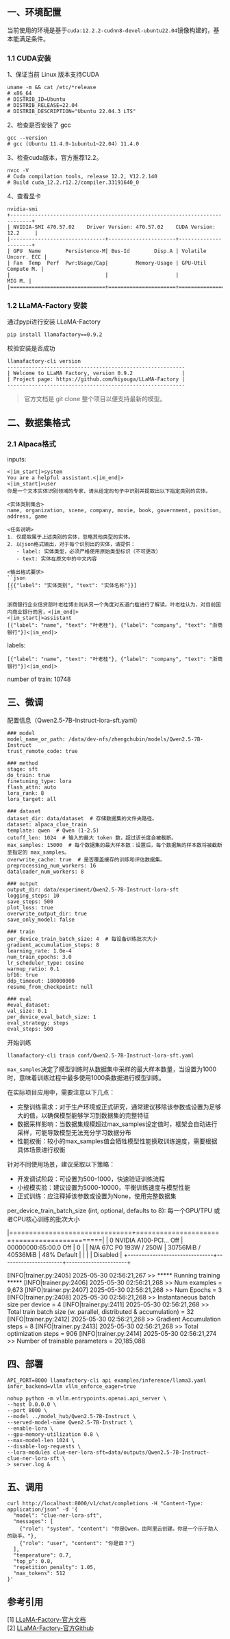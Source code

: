
## 一、环境配置
当前使用的环境是基于`cuda:12.2.2-cudnn8-devel-ubuntu22.04`镜像构建的，基本能满足条件。

### 1.1 CUDA安装
1、保证当前 Linux 版本支持CUDA
```shell
uname -m && cat /etc/*release
# x86_64
# DISTRIB_ID=Ubuntu
# DISTRIB_RELEASE=22.04
# DISTRIB_DESCRIPTION="Ubuntu 22.04.3 LTS"
```
2、检查是否安装了 gcc
```shell
gcc --version
# gcc (Ubuntu 11.4.0-1ubuntu1~22.04) 11.4.0
```
3、检查cuda版本，官方推荐12.2。
```shell
nvcc -V
# Cuda compilation tools, release 12.2, V12.2.140
# Build cuda_12.2.r12.2/compiler.33191640_0
```
4、查看显卡
```shell
nvidia-smi
+-----------------------------------------------------------------------------+
| NVIDIA-SMI 470.57.02    Driver Version: 470.57.02    CUDA Version: 12.2     |
|-------------------------------+----------------------+----------------------+
| GPU  Name        Persistence-M| Bus-Id        Disp.A | Volatile Uncorr. ECC |
| Fan  Temp  Perf  Pwr:Usage/Cap|         Memory-Usage | GPU-Util  Compute M. |
|                               |                      |               MIG M. |
|===============================+======================+======================|
```
### 1.2 LLaMA-Factory 安装
通过pypi进行安装 LLaMA-Factory 
```shell
pip install llamafactory==0.9.2
```
校验安装是否成功
```shell
llamafactory-cli version
----------------------------------------------------------
| Welcome to LLaMA Factory, version 0.9.2                |
| Project page: https://github.com/hiyouga/LLaMA-Factory |
----------------------------------------------------------
```
> 官方文档是 git clone 整个项目以便支持最新的模型。

## 二、数据集格式

### 2.1 Alpaca格式

inputs:
```
<|im_start|>system
You are a helpful assistant.<|im_end|>
<|im_start|>user
你是一个文本实体识别领域的专家，请从给定的句子中识别并提取出以下指定类别的实体。

<实体类别集合>
name, organization, scene, company, movie, book, government, position, address, game

<任务说明>
1. 仅提取属于上述类别的实体，忽略其他类型的实体。
2. 以json格式输出，对于每个识别出的实体，请提供：
   - label: 实体类型，必须严格使用原始类型标识（不可更改）
   - text: 实体在原文中的中文内容

<输出格式要求>
``json
[{{"label": "实体类别", "text": "实体名称"}}]
``

浙商银行企业信贷部叶老桂博士则从另一个角度对五道门槛进行了解读。叶老桂认为，对目前国内商业银行而言，<|im_end|>
<|im_start|>assistant
[{"label": "name", "text": "叶老桂"}, {"label": "company", "text": "浙商银行"}]<|im_end|>
```

labels:
```
[{"label": "name", "text": "叶老桂"}, {"label": "company", "text": "浙商银行"}]<|im_end|>
```

number of train:  10748


## 三、微调
配置信息（Qwen2.5-7B-Instruct-lora-sft.yaml）
```
### model
model_name_or_path: /data/dev-nfs/zhengchubin/models/Qwen2.5-7B-Instruct
trust_remote_code: true

### method
stage: sft
do_train: true
finetuning_type: lora
flash_attn: auto
lora_rank: 8
lora_target: all

### dataset
dataset_dir: data/dataset  # 存储数据集的文件夹路径。
dataset: alpaca_clue_train
template: qwen  # Qwen (1-2.5)
cutoff_len: 1024  # 输入的最大 token 数，超过该长度会被截断。
max_samples: 15000  # 每个数据集的最大样本数：设置后，每个数据集的样本数将被截断至指定的 max_samples。
overwrite_cache: true  # 是否覆盖缓存的训练和评估数据集。
preprocessing_num_workers: 16
dataloader_num_workers: 8

### output
output_dir: data/experiment/Qwen2.5-7B-Instruct-lora-sft
logging_steps: 10
save_steps: 500
plot_loss: true
overwrite_output_dir: true
save_only_model: false

### train
per_device_train_batch_size: 4  # 每设备训练批次大小
gradient_accumulation_steps: 8
learning_rate: 1.0e-4
num_train_epochs: 3.0
lr_scheduler_type: cosine
warmup_ratio: 0.1
bf16: true
ddp_timeout: 180000000
resume_from_checkpoint: null

### eval
#eval_dataset:
val_size: 0.1
per_device_eval_batch_size: 1
eval_strategy: steps
eval_steps: 500
```
开始训练
```shell
llamafactory-cli train conf/Qwen2.5-7B-Instruct-lora-sft.yaml
```

`max_samples`决定了模型训练时从数据集中采样的最大样本数量，当设置为1000时，意味着训练过程中最多使用1000条数据进行模型训练。

在实际项目应用中，需要注意以下几点： 
+ 完整训练需求：对于生产环境或正式研究，通常建议移除该参数或设置为足够大的值，以确保模型能够学习到数据集的完整特征 
+ 数据采样影响：当数据集规模超过max_samples设定值时，框架会自动进行采样，可能导致模型无法充分学习数据分布 
+ 性能权衡：较小的max_samples值会牺牲模型性能换取训练速度，需要根据具体场景进行权衡

针对不同使用场景，建议采取以下策略： 
+ 开发调试阶段：可设置为500-1000，快速验证训练流程
+ 小规模实验：建议设置为5000-10000，平衡训练速度与模型性能 
+ 正式训练：应注释掉该参数或设置为None，使用完整数据集

per_device_train_batch_size (int, optional, defaults to 8):
每一个GPU/TPU 或者CPU核心训练的批次大小


|===============================+======================+======================|
|   0  NVIDIA A100-PCI...  Off  | 00000000:65:00.0 Off |                    0 |
| N/A   67C    P0   193W / 250W |  30756MiB / 40536MiB |     48%      Default |
|                               |                      |             Disabled |
+-------------------------------+----------------------+----------------------+

[INFO|trainer.py:2405] 2025-05-30 02:56:21,267 >> ***** Running training *****
[INFO|trainer.py:2406] 2025-05-30 02:56:21,268 >>   Num examples = 9,673
[INFO|trainer.py:2407] 2025-05-30 02:56:21,268 >>   Num Epochs = 3
[INFO|trainer.py:2408] 2025-05-30 02:56:21,268 >>   Instantaneous batch size per device = 4
[INFO|trainer.py:2411] 2025-05-30 02:56:21,268 >>   Total train batch size (w. parallel, distributed & accumulation) = 32
[INFO|trainer.py:2412] 2025-05-30 02:56:21,268 >>   Gradient Accumulation steps = 8
[INFO|trainer.py:2413] 2025-05-30 02:56:21,268 >>   Total optimization steps = 906
[INFO|trainer.py:2414] 2025-05-30 02:56:21,274 >>   Number of trainable parameters = 20,185,088


## 四、部署
```shell
API_PORT=8000 llamafactory-cli api examples/inference/llama3.yaml infer_backend=vllm vllm_enforce_eager=true
```


```shell
nohup python -m vllm.entrypoints.openai.api_server \
--host 0.0.0.0 \
--port 8000 \
--model ../model_hub/Qwen2.5-7B-Instruct \
--served-model-name Qwen2.5-7B-Instruct \
--enable-lora \
--gpu-memory-utilization 0.8 \
--max-model-len 1024 \
--disable-log-requests \
--lora-modules clue-ner-lora-sft=data/outputs/Qwen2.5-7B-Instruct-clue-ner-lora-sft \
> server.log &
```

## 五、调用

```shell
curl http://localhost:8000/v1/chat/completions -H "Content-Type: application/json" -d '{
  "model": "clue-ner-lora-sft",
  "messages": [
    {"role": "system", "content": "你是Qwen，由阿里云创建。你是一个乐于助人的助手。"},
    {"role": "user", "content": "你是谁？"}
  ],
  "temperature": 0.7,
  "top_p": 0.8,
  "repetition_penalty": 1.05,
  "max_tokens": 512
}'
```


## 参考引用
[1] [LLaMA-Factory-官方文档](https://llamafactory.readthedocs.io/zh-cn/latest/getting_started/installation.html)<br>
[2] [LLaMA-Factory-官方Github](https://github.com/hiyouga/LLaMA-Factory/blob/main/README_zh.md)<br>
